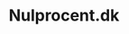 ---
title: 'Nulprocent.dk'
description: 'Lorem ipsum dolor sit amet'
pubDate: '22 jan 2024'
heroImage: '/project/np-1.png'
isPost: false
type: "Project"
---